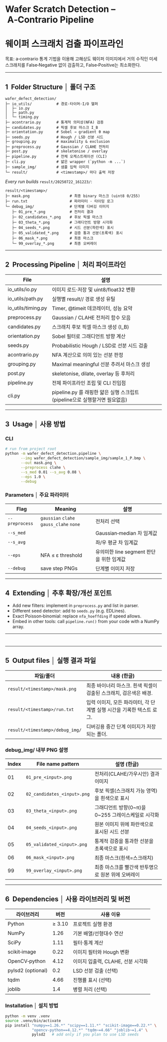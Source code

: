 # Wafer Scratch Detection – A‑Contrario Pipeline  
웨이퍼 스크래치 검출 파이프라인
=============================================

목표: a‑contrario 통계 기법을 이용해 고해상도 웨이퍼 이미지에서 거의 수직인 미세 스크래치를 False‑Negative 없이 검출하고, False‑Positive는 최소화한다.

---

## 1  Folder Structure │ 폴더 구조
```
wafer_defect_detection/
├─ io_utils/           # 경로·타이머·I/O 헬퍼
│  ├─ io.py
│  ├─ path.py
│  └─ timing.py
├─ acontrario.py       # 통계적 의미성(NFA) 검증
├─ candidates.py       # 픽셀 후보 마스크 I_B
├─ orientation.py      # Sobel → gradient θ map
├─ seeds.py            # Hough / LSD 선분 시드
├─ grouping.py         # maximality & exclusion
├─ preprocess.py       # Gaussian / CLAHE 전처리
├─ post.py             # skeletonise / overlay
├─ pipeline.py         # 전체 오케스트레이션 (CLI)
├─ cli.py              # 얇은 wrapper (`python -m ...`)
├─ sample_img/         # 샘플 입력 이미지
└─ result/             # <timestamp>/ 마다 출력 저장
```

*Every run builds* `result/20250722_161223/`:

```
result/<timestamp>/
├─ mask.png                  # 최종 binary 마스크 (uint8 0/255)
├─ run.txt                   # 파라미터 · 타이밍 로그
└─ debug_img/                # 단계별 디버깅 이미지
   ├─ 01_pre_*.png           # 전처리 결과
   ├─ 02_candidates_*.png    # 후보 픽셀 마스크
   ├─ 03_theta_*.png         # 그래디언트 방향 시각화
   ├─ 04_seeds_*.png         # 시드 선분(파란색) 표시
   ├─ 05_validated_*.png     # 검증 통과 선분(초록색) 표시
   ├─ 06_mask_*.png          # 최종 마스크
   └─ 99_overlay_*.png       # 최종 오버레이
```

---

## 2  Processing Pipeline │ 처리 파이프라인

File            | 설명
--------------- | --------------------------------------------------------------
io_utils/io.py  | 이미지 로드·저장 및 uint8/float32 변환
io_utils/path.py| 실행별 result/<timestamp>/ 경로 생성 유틸
io_utils/timing.py | Timer, @timeit 데코레이터, 성능 요약
preprocess.py   | Gaussian / CLAHE 전처리 함수 모음
candidates.py   | 스크래치 후보 픽셀 마스크 생성 (I_B)
orientation.py  | Sobel 필터로 그래디언트 방향 계산
seeds.py        | Probabilistic Hough / LSD로 선분 시드 검출
acontrario.py   | NFA 계산으로 의미 있는 선분 판정
grouping.py     | Maximal meaningful 선분 추려서 마스크 생성
post.py         | skeletonise, dilate, overlay 등 후처리
pipeline.py     | 전체 파이프라인 조립 및 CLI 진입점
cli.py          | pipeline.py 를 래핑한 얇은 실행 스크립트 (pipeline으로 실행할거면 필요없음)

---

## 3  Usage │ 사용 방법

### CLI

```bash
# run from project root
python -m wafer_defect_detection.pipeline \
       --img wafer_defect_detection/sample_img/sample_1_P.bmp \
       --out mask.png \
       --preprocess clahe \
       --s_med 0.01 --s_avg 0.08 \
       --eps 1.0 \
       --debug
```

### Parameters │ 주요 파라미터

| Flag | Meaning | 설명 |
|------|---------|------|
| `--preprocess` | `gaussian` `clahe` `gauss_clahe` `none` | 전처리 선택 |
| `--s_med` |  | Gaussian‑median 차 임계값 |
| `--s_avg` |  | 좌/우 평균 차 임계값 |
| `--eps` | NFA ≤ ε threshold | 유의미한 line segment 판단을 위한 임계값 |
| `--debug` | save step PNGs | 단계별 이미지 저장 |

---

## 4  Extending │ 추후 확장/개선 포인트

* Add new filters: implement in `preprocess.py` and list in parser.
* Different seed detector: add to `seeds.py` (e.g. EDLines).
* Exact Poisson‑binomial: replace `nfa_hoeffding` if speed allows.
* Embed in other tools: call `pipeline.run()` from your code with a NumPy array.

---


# 
---

## 5  Output files │ 실행 결과 파일

| 파일/폴더 | 내용 (한글) |
|---------------|-------------|
| `result/<timestamp>/mask.png` | 최종 바이너리 마스크. 흰색 픽셀이 검출된 스크래치, 검은색은 배경. |
| `result/<timestamp>/run.txt` | 입력 이미지, 모든 파라미터, 각 단계별 실행 시간을 기록한 텍스트 로그. |
| `result/<timestamp>/debug_img/` | 디버깅용 중간 단계 이미지가 저장되는 폴더. |

### debug_img/ 내부 PNG 설명

| Index | File name pattern | 설명 (한글) |
|-------|-------------------|-------------|
| 01 | `01_pre_<input>.png` | 전처리(CLAHE/가우시안) 결과 이미지 |
| 02 | `02_candidates_<input>.png` | 후보 픽셀(스크래치 가능 영역)을 흰색으로 표시 |
| 03 | `03_theta_<input>.png` | 그래디언트 방향(0~π)을 0~255 그레이스케일로 시각화 |
| 04 | `04_seeds_<input>.png` | 원본 이미지 위에 파란색으로 표시된 시드 선분 |
| 05 | `05_validated_<input>.png` | 통계적 검증을 통과한 선분을 초록색으로 표시 |
| 06 | `06_mask_<input>.png` | 최종 마스크(흰색=스크래치) |
| 99 | `99_overlay_<input>.png` | 최종 마스크를 빨간색 반투명으로 원본 위에 오버레이 |

---

## 6  Dependencies │ 사용 라이브러리 및 버전

| 라이브러리 | 버전 | 사용 이유 |
|---------|------|------------------|
| Python | ≥ 3.10 | 프로젝트 실행 환경 |
| NumPy | 1.26 | 기본 배열/선형대수 연산 |
| SciPy | 1.11 | 필터·통계 계산 |
| scikit‑image | 0.22 | 이미지 필터와 Hough 변환 |
| OpenCV‑python | 4.12 | 이미지 입출력, CLAHE, 선분 시각화 |
| pylsd2 (optional) | 0.2 | LSD 선분 검출 (선택) |
| tqdm | 4.66 | 진행률 표시 (선택) |
| joblib | 1.4 | 병렬 처리 (선택) |

### Installation │ 설치 방법

```bash
python -m venv .venv
source .venv/bin/activate
pip install "numpy==1.26.*" "scipy==1.11.*" "scikit-image==0.22.*" \
            "opencv-python==4.12.*" "tqdm~=4.66" "joblib~=1.4" \
            pylsd2   # add only if you plan to use LSD seeds
```
